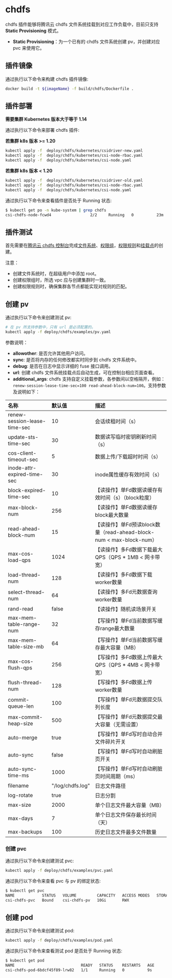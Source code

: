 # chdfs

chdfs 插件能够将腾讯云 chdfs 文件系统挂载到对应工作负载中，目前只支持 **Static Provisioning** 模式。

* **Static Provisioning**：为一个已有的 chdfs 文件系统创建 pv，并创建对应 pvc 来使用它。

## 插件镜像

通过执行以下命令来构建 chdfs 插件镜像:

```sh
docker build -t ${imageName} -f build/chdfs/Dockerfile .
```

## 插件部署

**需要集群 Kubernetes 版本大于等于 1.14**

通过执行以下命令来部署 chdfs 插件:

**若集群 k8s 版本 >= 1.20**
```sh
kubectl apply -f  deploy/chdfs/kubernetes/csidriver-new.yaml
kubectl apply -f  deploy/chdfs/kubernetes/csi-node-rbac.yaml
kubectl apply -f  deploy/chdfs/kubernetes/csi-node.yaml
```

**若集群 k8s 版本 < 1.20**
```sh
kubectl apply -f  deploy/chdfs/kubernetes/csidriver-old.yaml
kubectl apply -f  deploy/chdfs/kubernetes/csi-node-rbac.yaml
kubectl apply -f  deploy/chdfs/kubernetes/csi-node.yaml
```

通过执行以下命令来查看插件是否处于 Running 状态:

```sh
$ kubectl get po -n kube-system | grep chdfs
csi-chdfs-node-fcwd4                 2/2     Running   0          23m
```

## 插件测试

首先需要在[腾讯云 chdfs 控制台]( https://console.cloud.tencent.com/chdfs/filesystem )完成[文件系统]( https://cloud.tencent.com/document/product/1105/37234 )、[权限组]( https://cloud.tencent.com/document/product/1105/37235 )，[权限规则]( https://cloud.tencent.com/document/product/1105/37236 )和[挂载点]( https://cloud.tencent.com/document/product/1105/37237 )的创建。

注意：
- 创建文件系统时，在超级用户中添加 root。
- 创建权限组时，所选 vpc 应与创建集群时一致。
- 创建权限规则时，确保集群各节点都能实现对规则的匹配。

## 创建 pv

通过执行以下命令来创建测试 pv:

```sh
# 在 pv 所支持参数中，只有 url 是必须配置的。
kubectl apply -f deploy/chdfs/examples/pv.yaml
```

参数说明：
- **allowother**: 是否允许其他用户访问。
- **sync**: 是否将内存的任何修改都实时同步到 chdfs 文件系统中。
- **debug**: 是否在日志中显示详细的 fuse 接口调用。
- **url**: 创建 chdfs 文件系统挂载点后自动生成，可在控制台相应页面查看。
- **additional_args**: chdfs 支持自定义挂载参数，各参数间以空格隔开，例如：`renew-session-lease-time-sec=100 read-ahead-block-num=100`。支持参数及说明如下：

| 名称 | 默认值 | 描述 |
| :-- | :-- | :-- |
|renew-session-lease-time-sec|10|会话续租时间（s）|
|update-sts-time-sec|30|数据读写临时密钥刷新时间（s）| 
|cos-client-timeout-sec|5|数据上传/下载超时时间（s）|
|inode-attr-expired-time-sec|30|inode属性缓存有效时间（s）|
|block-expired-time-sec|10|【读操作】单Fd数据读缓存有效时间（s）（block粒度）|
|max-block-num|256|【读操作】单Fd数据读缓存block最大数量|
|read-ahead-block-num|15|【读操作】单Fd预读block数量（read-ahead-block-num < max-block-num）|
|max-cos-load-qps|1024|【读操作】多Fd数据下载最大QPS（QPS * 1MB < 网卡带宽）|
|load-thread-num|128|【读操作】多Fd数据下载worker数量|
|select-thread-num|64|【读操作】多Fd元数据查询worker数量|
|rand-read|false|【读操作】随机读场景开关|
|max-mem-table-range-num|32|【写操作】单Fd当前数据写缓存range最大数量|
|max-mem-table-size-mb|64|【写操作】单Fd当前数据写缓存最大容量（MB）|
|max-cos-flush-qps|256|【写操作】多Fd数据上传最大QPS（QPS * 4MB < 网卡带宽）|
|flush-thread-num|128|【写操作】多Fd数据上传worker数量|
|commit-queue-len|100|【写操作】单Fd元数据提交队列长度|
|max-commit-heap-size|500|【写操作】单Fd元数据提交最大容量（无需设置）|
|auto-merge|true|【写操作】单Fd写时自动合并文件碎片开关|
|auto-sync|false|【写操作】单Fd写时自动刷脏页开关|
|auto-sync-time-ms|1000|【写操作】单Fd写时自动刷脏页时间周期（ms）|
|filename|"/log/chdfs.log"|日志文件路径|
|log-rotate|true|日志分割|
|max-size|2000|单个日志文件最大容量（MB）|
|max-days|7|单个日志文件保存最长时间（天）|
|max-backups|100|历史日志文件最多文件数量|

### 创建 pvc

通过执行以下命令来创建测试 pvc:

```sh
kubectl apply -f deploy/chdfs/examples/pvc.yaml
```

通过执行以下命令来查看 pvc 与 pv 的绑定状态:

```sh
$ kubectl get pvc
NAME            STATUS   VOLUME         CAPACITY   ACCESS MODES   STORAGECLASS   AGE
csi-chdfs-pvc   Bound    csi-chdfs-pv   10Gi       RWX                           39m
```

## 创建 pod

通过执行以下命令来创建测试 pod:

```sh
kubectl apply -f deploy/chdfs/examples/pod.yaml
```

通过执行以下命令来查看测试 pod 是否处于 Running 状态:

```sh
$ kubectl get pod
NAME                             READY   STATUS    RESTARTS   AGE
csi-chdfs-pod-6bdcf45f89-lrw82   1/1     Running   0          9s
```
